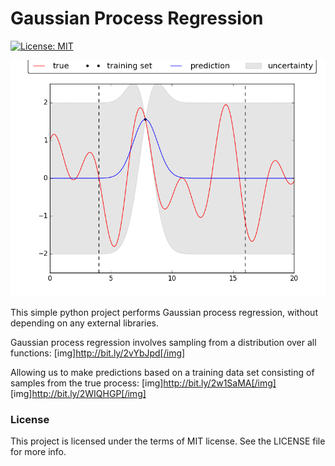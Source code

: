 # Gaussian Process Regression

[![License: MIT](https://img.shields.io/badge/License-MIT-yellow.svg)](https://opensource.org/licenses/MIT) 

![Regression Animation](https://github.com/Robert-Forrest/GaussianProcessRegression/blob/master/examples/regression.gif)

This simple python project performs Gaussian process regression, without depending on any external libraries.

Gaussian process regression involves sampling from a distribution over all functions:
[img]http://bit.ly/2vYbJpd[/img]

Allowing us to make predictions based on a training data set consisting of samples from the true process:
[img]http://bit.ly/2w1SaMA[/img]
[img]http://bit.ly/2WIQHGP[/img]

### License
This project is licensed under the terms of MIT license. See the LICENSE file for more info.